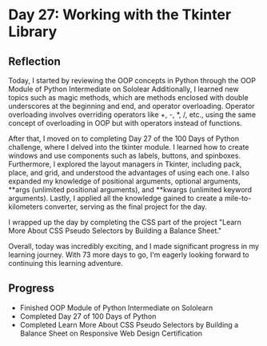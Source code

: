 # Day 27: Working with the Tkinter Library

## Reflection
  Today, I started by reviewing the OOP concepts in Python through the OOP Module of Python Intermediate on Sololear Additionally, I learned new topics such as magic methods, which are methods enclosed with double underscores at the beginning and end, and operator overloading. Operator overloading involves overriding operators like +, -, *, /, etc., using the same concept of overloading in OOP but with operators instead of functions.

  After that, I moved on to completing Day 27 of the 100 Days of Python challenge, where I delved into the tkinter module. I learned how to create windows and use components such as labels, buttons, and spinboxes. Furthermore, I explored the layout managers in Tkinter, including pack, place, and grid, and understood the advantages of using each one. I also expanded my knowledge of positional arguments, optional arguments, **args (unlimited positional arguments), and **kwargs (unlimited keyword arguments). Lastly, I applied all the knowledge gained to create a mile-to-kilometers converter, serving as the final project for the day.

  I wrapped up the day by completing the CSS part of the project "Learn More About CSS Pseudo Selectors by Building a Balance Sheet."

  Overall, today was incredibly exciting, and I made significant progress in my learning journey. With 73 more days to go, I'm eagerly looking forward to continuing this learning adventure.

## Progress
 - Finished OOP Module of Python Intermediate on Sololearn
 - Completed Day 27 of 100 Days of Python
 - Completed Learn More About CSS Pseudo Selectors by Building a Balance Sheet on Responsive Web Design Certification